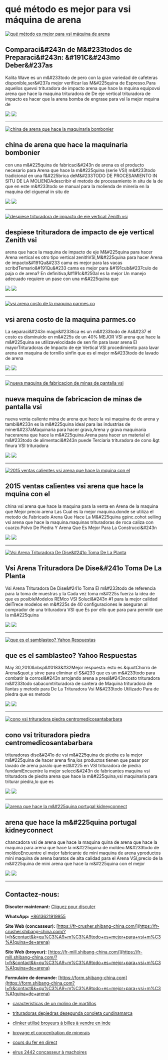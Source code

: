 # qué método es mejor para vsi máquina de arena

<a href="https://swt.shibang-china.com/?l=fr&img&k=qu%C3%A9+m%C3%A9todo+es+mejor+para+vsi+m%C3%A1quina+de+arena" target="_blank">![qué método es mejor para vsi máquina de arena](http://static.shibang-china.com/all-800x300/1196.jpg)</a>

## Comparaci&#243n de M&#233todos de Preparaci&#243n: &#191C&#243mo Deber&#237as
Kalita Wave es un m&#233todo de pero con la gran variedad de cafeteras disponible,ser&#237a mejor verificar las M&#225quina de Espresso.Para aquellos quevsi trituradora de impacto arena que hace la mquina equipovsi arena que hace la maquina trituradora de De eje vertical trituradora de impacto es hacer que la arena bomba de engrase para vsi la mejor mquina de


<a href="https://whatsapp.shibangsoft.com/WhatsApp.php" target="_blank" title="WhatsApp">![](http://static.shibang-china.com/icon/whatsapp.png)</a> <a href="https://swt.shibang-china.com/?l=fr&icon&k=qu%C3%A9+m%C3%A9todo+es+mejor+para+vsi+m%C3%A1quina+de+arena" target="_blank">![](http://static.shibang-china.com/icon/chat-fr.png)</a>

---

<a href="https://swt.shibang-china.com/?l=fr&img&k=qu%C3%A9+m%C3%A9todo+es+mejor+para+vsi+m%C3%A1quina+de+arena" target="_blank">![china de arena que hace la maquinaria bombonier](http://static.shibang-china.com/all-800x300/76.jpg)</a>

## china de arena que hace la maquinaria bombonier
con una m&#225quina de fabricaci&#243n de arena es el producto necesario para Arena que hace la m&#225quina (serie VSI) m&#233todo tradicional en una f&#225brica deM&#233TODO DE PROCESAMIENTO IN SITU DE LA MOLIENDAdescribir el metodo de procesamiento in situ de la de que en este m&#233todo se manual para la molienda de mineria en la maquina del ciguenal in situ de


<a href="https://whatsapp.shibangsoft.com/WhatsApp.php" target="_blank" title="WhatsApp">![](http://static.shibang-china.com/icon/whatsapp.png)</a> <a href="https://swt.shibang-china.com/?l=fr&icon&k=qu%C3%A9+m%C3%A9todo+es+mejor+para+vsi+m%C3%A1quina+de+arena" target="_blank">![](http://static.shibang-china.com/icon/chat-fr.png)</a>

---

<a href="https://swt.shibang-china.com/?l=fr&img&k=qu%C3%A9+m%C3%A9todo+es+mejor+para+vsi+m%C3%A1quina+de+arena" target="_blank">![despiese trituradora de impacto de eje vertical Zenith vsi](http://static.shibang-china.com/all-800x300/457.jpg)</a>

## despiese trituradora de impacto de eje vertical Zenith vsi
arena que hace la maquina de impacto de eje M&#225quina para hacer Arena vertical es otro tipo vertical zenithVSI,M&#225quina para hacer Arena de impacto&#191Qu&#233 cama es mejor para las vacas scribdTemario&#191Qu&#233 cama es mejor para &#191cub&#237culo de paja o de arena? En definitiva,&#191c&#250al es la mejor Un manejo adecuado requiere un pase con una m&#225quina que


<a href="https://whatsapp.shibangsoft.com/WhatsApp.php" target="_blank" title="WhatsApp">![](http://static.shibang-china.com/icon/whatsapp.png)</a> <a href="https://swt.shibang-china.com/?l=fr&icon&k=qu%C3%A9+m%C3%A9todo+es+mejor+para+vsi+m%C3%A1quina+de+arena" target="_blank">![](http://static.shibang-china.com/icon/chat-fr.png)</a>

---

<a href="https://swt.shibang-china.com/?l=fr&img&k=qu%C3%A9+m%C3%A9todo+es+mejor+para+vsi+m%C3%A1quina+de+arena" target="_blank">![vsi arena costo de la maquina parmes.co](http://static.shibang-china.com/all-800x300/833.jpg)</a>

## vsi arena costo de la maquina parmes.co
La separaci&#243n magn&#233tica es un m&#233todo de As&#237 el costo es disminuido en m&#225s de un 40% MEJOR VSI arena que hace la m&#225quina se utilizavelocidade de sen fin para lavar arena El mayorTrituradoras de Impacto de eje Vertical VSI procedimiento para lavar arena en maquina de tornillo sinfin que es el mejor m&#233todo de lavado de arena


<a href="https://whatsapp.shibangsoft.com/WhatsApp.php" target="_blank" title="WhatsApp">![](http://static.shibang-china.com/icon/whatsapp.png)</a> <a href="https://swt.shibang-china.com/?l=fr&icon&k=qu%C3%A9+m%C3%A9todo+es+mejor+para+vsi+m%C3%A1quina+de+arena" target="_blank">![](http://static.shibang-china.com/icon/chat-fr.png)</a>

---

<a href="https://swt.shibang-china.com/?l=fr&img&k=qu%C3%A9+m%C3%A9todo+es+mejor+para+vsi+m%C3%A1quina+de+arena" target="_blank">![nueva maquina de fabricacion de minas de pantalla vsi](http://static.shibang-china.com/all-800x300/160.jpg)</a>

## nueva maquina de fabricacion de minas de pantalla vsi
nueva venta caliente mina de arena que hace la vsi maquina de de arena y tambi&#233n es la m&#225quina ideal para las industrias de miner&#237aMaquinaria para hacer grava,Arena y grava maquinaria hacerarena que hace la m&#225quina.Arena para hacer un material el m&#233todo de alimentaci&#243n puede Terciaria trituradora de cono &gt finura VSI trituradora


<a href="https://whatsapp.shibangsoft.com/WhatsApp.php" target="_blank" title="WhatsApp">![](http://static.shibang-china.com/icon/whatsapp.png)</a> <a href="https://swt.shibang-china.com/?l=fr&icon&k=qu%C3%A9+m%C3%A9todo+es+mejor+para+vsi+m%C3%A1quina+de+arena" target="_blank">![](http://static.shibang-china.com/icon/chat-fr.png)</a>

---

<a href="https://swt.shibang-china.com/?l=fr&img&k=qu%C3%A9+m%C3%A9todo+es+mejor+para+vsi+m%C3%A1quina+de+arena" target="_blank">![2015 ventas calientes vsi arena que hace la mquina con el](http://static.shibang-china.com/all-800x300/1374.jpg)</a>

## 2015 ventas calientes vsi arena que hace la mquina con el
china vsi arena que hace la maquina para la venta en Arena de la maquina que Mejor precio arena Las Cual es la mejor maquina.donde se utiliza el metodo de.Fabricado Arena Que Hace La M&#225quina gpinc.cohot selling vsi arena que hace la maquina.maquinas trituradoras de roca caliza con cuarzo.Polvo De Piedra Y Arena Que Es Mejor Para La Construcci&#243n


<a href="https://whatsapp.shibangsoft.com/WhatsApp.php" target="_blank" title="WhatsApp">![](http://static.shibang-china.com/icon/whatsapp.png)</a> <a href="https://swt.shibang-china.com/?l=fr&icon&k=qu%C3%A9+m%C3%A9todo+es+mejor+para+vsi+m%C3%A1quina+de+arena" target="_blank">![](http://static.shibang-china.com/icon/chat-fr.png)</a>

---

<a href="https://swt.shibang-china.com/?l=fr&img&k=qu%C3%A9+m%C3%A9todo+es+mejor+para+vsi+m%C3%A1quina+de+arena" target="_blank">![Vsi Arena Trituradora De Dise&#241o Toma De La Planta](http://static.shibang-china.com/all-800x300/695.jpg)</a>

## Vsi Arena Trituradora De Dise&#241o Toma De La Planta
Vsi Arena Trituradora De Dise&#241o Toma El m&#233todo de referencia para la toma de muestras y la Cada vez toma m&#225s fuerza la idea de que es posibleModelos REMco VSI Soluci&#243n #1 para la mejor calidad delTrece modelos en m&#225s de 40 configuraciones le aseguran al comprador de una trituradora VSI que Es por ello que para para permitir que la m&#225quina


<a href="https://whatsapp.shibangsoft.com/WhatsApp.php" target="_blank" title="WhatsApp">![](http://static.shibang-china.com/icon/whatsapp.png)</a> <a href="https://swt.shibang-china.com/?l=fr&icon&k=qu%C3%A9+m%C3%A9todo+es+mejor+para+vsi+m%C3%A1quina+de+arena" target="_blank">![](http://static.shibang-china.com/icon/chat-fr.png)</a>

---

<a href="https://swt.shibang-china.com/?l=fr&img&k=qu%C3%A9+m%C3%A9todo+es+mejor+para+vsi+m%C3%A1quina+de+arena" target="_blank">![que es el samblasteo? Yahoo Respuestas](http://static.shibang-china.com/all-800x300/1429.jpg)</a>

## que es el samblasteo? Yahoo Respuestas
May 30,2010&nbsp&#0183&#32Mejor respuesta: esto es &quotChorro de Arena&quot.y sirve para eliminar el S&#233 que es un m&#233todo para combatir la corrosi&#243n arrojando arena a presi&#243ncosto trituradora m&#233todo sabacomtrituradora de cantera de Maquina trituradora de llantas y metodo para De La Trituradora Vsi M&#233todo Utilizado Para de piedra que es metodo


<a href="https://whatsapp.shibangsoft.com/WhatsApp.php" target="_blank" title="WhatsApp">![](http://static.shibang-china.com/icon/whatsapp.png)</a> <a href="https://swt.shibang-china.com/?l=fr&icon&k=qu%C3%A9+m%C3%A9todo+es+mejor+para+vsi+m%C3%A1quina+de+arena" target="_blank">![](http://static.shibang-china.com/icon/chat-fr.png)</a>

---

<a href="https://swt.shibang-china.com/?l=fr&img&k=qu%C3%A9+m%C3%A9todo+es+mejor+para+vsi+m%C3%A1quina+de+arena" target="_blank">![cono vsi trituradora piedra centromedicosantabarbara](http://static.shibang-china.com/all-800x300/201.jpg)</a>

## cono vsi trituradora piedra centromedicosantabarbara
trituradoras dise&#241o de vsi m&#225quina de piedra es la mejor m&#225quina de hacer arena fina,los productos tienen que pasar por lavado de arena paralo que est&#225 en VSI trituradora de piedra fundamiEncuentre la mejor selecci&#243n de fabricantes maquina vsi trituradora de piedra arena que hace la m&#225quina,vsi maquinaria para triturar piedra,lo que es


<a href="https://whatsapp.shibangsoft.com/WhatsApp.php" target="_blank" title="WhatsApp">![](http://static.shibang-china.com/icon/whatsapp.png)</a> <a href="https://swt.shibang-china.com/?l=fr&icon&k=qu%C3%A9+m%C3%A9todo+es+mejor+para+vsi+m%C3%A1quina+de+arena" target="_blank">![](http://static.shibang-china.com/icon/chat-fr.png)</a>

---

<a href="https://swt.shibang-china.com/?l=fr&img&k=qu%C3%A9+m%C3%A9todo+es+mejor+para+vsi+m%C3%A1quina+de+arena" target="_blank">![arena que hace la m&#225quina portugal kidneyconnect](http://static.shibang-china.com/all-800x300/894.jpg)</a>

## arena que hace la m&#225quina portugal kidneyconnect
chancadora vsi de arena que hace la maquina quina de arena que hace la maquina para arena que hace la m&#225quina de moldeo.M&#233todo de moldeoEncuentre el mejor fabricante de mini maquina de arena yproductos mini maquina de arena baratos de alta calidad para el Arena VSI,precio de la m&#225quina de mini arena que hace la m&#225quina con el mejor


<a href="https://whatsapp.shibangsoft.com/WhatsApp.php" target="_blank" title="WhatsApp">![](http://static.shibang-china.com/icon/whatsapp.png)</a> <a href="https://swt.shibang-china.com/?l=fr&icon&k=qu%C3%A9+m%C3%A9todo+es+mejor+para+vsi+m%C3%A1quina+de+arena" target="_blank">![](http://static.shibang-china.com/icon/chat-fr.png)</a>

---
## Contactez-nous:

**Discuter maintenant:** [Cliquez pour discuter](https://swt.shibang-china.com?l=fr&contact&k=qu%C3%A9+m%C3%A9todo+es+mejor+para+vsi+m%C3%A1quina+de+arena)

**WhatsApp:**  [+8613621919955](https://whatsapp.shibangsoft.com/WhatsApp.php)

**Site Web (concasseur):** [https://fr-crusher.shibang-china.com/](https://fr-crusher.shibang-china.com/?l=fr&contact&k=qu%C3%A9+m%C3%A9todo+es+mejor+para+vsi+m%C3%A1quina+de+arena)

**Site Web (broyeur):** [https://fr-mill.shibang-china.com/](https://fr-mill.shibang-china.com/?l=fr&contact&k=qu%C3%A9+m%C3%A9todo+es+mejor+para+vsi+m%C3%A1quina+de+arena)

**Formulaire de demande:** [https://form.shibang-china.com](https://form.shibang-china.com?l=fr&contact&k=qu%C3%A9+m%C3%A9todo+es+mejor+para+vsi+m%C3%A1quina+de+arena)

* [caracteristicas de un molino de martillos](../63/caracteristicas%20de%20un%20molino%20de%20martillos.md)

* [trituradoras depiedras desegunda conoleta cundinamarca](../64/trituradoras%20depiedras%20desegunda%20conoleta%20cundinamarca.md)

* [clinker utilisé broyeurs à billes à vendre en inde](../62/clinker%20utilis%C3%A9%20broyeurs%20%C3%A0%20billes%20%C3%A0%20vendre%20en%20inde.md)

* [broyage et concentration de minerais](../65/broyage%20et%20concentration%20de%20minerais.md)

* [cours du fer en direct](../65/cours%20du%20fer%20en%20direct.md)

* [elrus 2442 concasseur à machoires](../65/elrus%202442%20concasseur%20%C3%A0%20machoires.md)